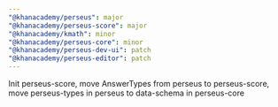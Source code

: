 ```yaml
---
"@khanacademy/perseus": major
"@khanacademy/perseus-score": major
"@khanacademy/kmath": minor
"@khanacademy/perseus-core": minor
"@khanacademy/perseus-dev-ui": patch
"@khanacademy/perseus-editor": patch
---
```


Init perseus-score, move AnswerTypes from perseus to perseus-score, move perseus-types in perseus to data-schema in perseus-core
